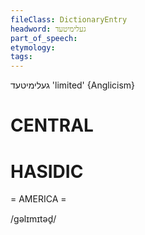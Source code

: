 ```yaml
---
fileClass: DictionaryEntry
headword: געלימיטעד
part_of_speech: 
etymology: 
tags: 
---
```

געלימיטעד
'limited'
{Anglicism}

CENTRAL
========

HASIDIC
=======
= AMERICA = 

/gəlɪmɪtəd̥/